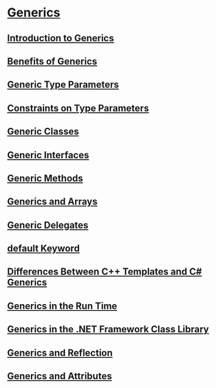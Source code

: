 # [Generics](index.md)
## [Introduction to Generics](introduction-to-generics.md)
## [Benefits of Generics](benefits-of-generics.md)
## [Generic Type Parameters](generic-type-parameters.md)
## [Constraints on Type Parameters](constraints-on-type-parameters.md)
## [Generic Classes](generic-classes.md)
## [Generic Interfaces](generic-interfaces.md)
## [Generic Methods](generic-methods.md)
## [Generics and Arrays](generics-and-arrays.md)
## [Generic Delegates](generic-delegates.md)
## [default Keyword](default-keyword-in-generic-code.md)
## [Differences Between C++ Templates and C# Generics](differences-between-cpp-templates-and-csharp-generics.md)
## [Generics in the Run Time](generics-in-the-run-time.md)
## [Generics in the .NET Framework Class Library](generics-in-the-net-framework-class-library.md)
## [Generics and Reflection](generics-and-reflection.md)
## [Generics and Attributes](generics-and-attributes.md)
